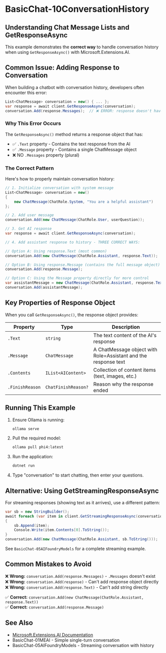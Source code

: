 # BasicChat-10ConversationHistory

## Understanding Chat Message Lists and GetResponseAsync

This example demonstrates the **correct way** to handle conversation history when using `GetResponseAsync()` with Microsoft.Extensions.AI.

## Common Issue: Adding Response to Conversation

When building a chatbot with conversation history, developers often encounter this error:

```csharp
List<ChatMessage> conversation = new() { ... };
var response = await client.GetResponseAsync(conversation);
conversation.Add(response.Messages);  // ❌ ERROR: response doesn't have .Messages property
```

### Why This Error Occurs

The `GetResponseAsync()` method returns a response object that has:
- ✅ `.Text` property - Contains the text response from the AI
- ✅ `.Message` property - Contains a single ChatMessage object
- ❌ NO `.Messages` property (plural)

### The Correct Pattern

Here's how to properly maintain conversation history:

```csharp
// 1. Initialize conversation with system message
List<ChatMessage> conversation = new()
{
    new ChatMessage(ChatRole.System, "You are a helpful assistant")
};

// 2. Add user message
conversation.Add(new ChatMessage(ChatRole.User, userQuestion));

// 3. Get AI response
var response = await client.GetResponseAsync(conversation);

// 4. Add assistant response to history - THREE CORRECT WAYS:

// Option A: Using response.Text (most common)
conversation.Add(new ChatMessage(ChatRole.Assistant, response.Text));

// Option B: Using response.Message (contains the full message object)
conversation.Add(response.Message);

// Option C: Using the Message property directly for more control
var assistantMessage = new ChatMessage(ChatRole.Assistant, response.Text);
conversation.Add(assistantMessage);
```

## Key Properties of Response Object

When you call `GetResponseAsync()`, the response object provides:

| Property | Type | Description |
|----------|------|-------------|
| `.Text` | `string` | The text content of the AI's response |
| `.Message` | `ChatMessage` | A ChatMessage object with Role=Assistant and the response text |
| `.Contents` | `IList<AIContent>` | Collection of content items (text, images, etc.) |
| `.FinishReason` | `ChatFinishReason?` | Reason why the response ended |

## Running This Example

1. Ensure Ollama is running:
   ```bash
   ollama serve
   ```

2. Pull the required model:
   ```bash
   ollama pull phi4:latest
   ```

3. Run the application:
   ```bash
   dotnet run
   ```

4. Type "conversation" to start chatting, then enter your questions.

## Alternative: Using GetStreamingResponseAsync

For streaming responses (showing text as it arrives), use a different pattern:

```csharp
var sb = new StringBuilder();
await foreach (var item in client.GetStreamingResponseAsync(conversation))
{
    sb.Append(item);
    Console.Write(item.Contents[0].ToString());
}
conversation.Add(new ChatMessage(ChatRole.Assistant, sb.ToString()));
```

See `BasicChat-05AIFoundryModels` for a complete streaming example.

## Common Mistakes to Avoid

❌ **Wrong:** `conversation.Add(response.Messages)` - `.Messages` doesn't exist  
❌ **Wrong:** `conversation.Add(response)` - Can't add response object directly  
❌ **Wrong:** `conversation.Add(response.Text)` - Can't add string directly  

✅ **Correct:** `conversation.Add(new ChatMessage(ChatRole.Assistant, response.Text))`  
✅ **Correct:** `conversation.Add(response.Message)`

## See Also

- [Microsoft.Extensions.AI Documentation](https://learn.microsoft.com/en-us/dotnet/api/microsoft.extensions.ai)
- BasicChat-01MEAI - Simple single-turn conversation
- BasicChat-05AIFoundryModels - Streaming conversation with history
